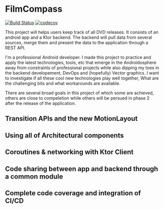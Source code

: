 # FilmCompass
[![Build Status](https://travis-ci.org/saied89/FilmCompass.svg?branch=master)](https://travis-ci.org/saied89/FilmCompass)
[![codecov](https://codecov.io/gh/saied89/FilmCompass/branch/master/graph/badge.svg)](https://codecov.io/gh/saied89/FilmCompass)

This project will helps users keep track of all DVD releases. It consists of an android app and a Ktor backend. The backend will pull data from several sources, merge them and present the data to the application through a REST API.

I'm a professional Android developer. I made this project to practice and apply the latest technologies, tools, etc that emerge in the Androidosphere away from constraints of professional projects while also dipping my toes in the backend developement, DevOps and (hopefully) Vector graphics. I want to investigate if all these cool new technologies play well together, What are the challenging bits and what workarounds are available.

There are several broad goals in this project of which some are achieved, others are close to compeletion while others will be persued in phase 2 after the release of the application.

## Transition APIs and the new MotionLayout

## Using all of Architectural components

## Coroutines & networking with Ktor Client

## Code sharing between app and backend through a common module

## Complete code coverage and integration of CI/CD




